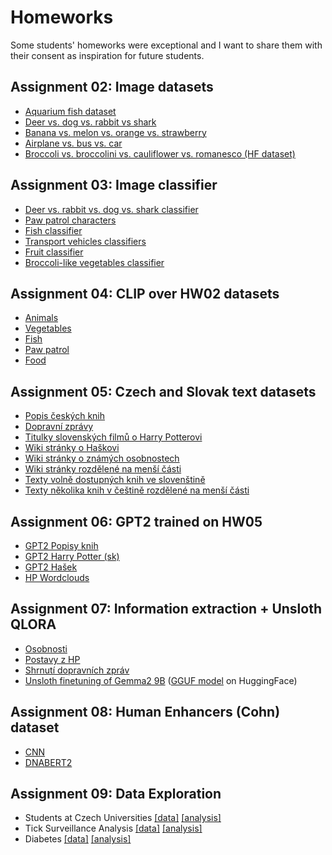 # Homeworks

Some students' homeworks were exceptional and I want to share them with their consent as inspiration for future students.

## Assignment 02: Image datasets

* [Aquarium fish dataset](https://drive.google.com/file/d/1U8lJYafTfD3It6_HTtVXVjNtEUf6fo2I/view?usp=sharing)
* [Deer vs. dog vs. rabbit vs shark](https://drive.google.com/drive/folders/1vDz3z2NusDL-UkuqftoGl-0M9BVQo4hW?usp=sharing)
* [Banana vs. melon vs. orange vs. strawberry](https://drive.google.com/drive/folders/1Gxn_VfVJEU5kWkoD1Br8QA5YHGYm2XhX)
* [Airplane vs. bus vs. car](https://drive.google.com/drive/folders/1QmLPuOFZP8QVfYEwA8vWXFPem8Zlxt2M?usp=sharing)
* [Broccoli vs. broccolini vs. cauliflower vs. romanesco (HF dataset)](https://huggingface.co/datasets/vojtam/vegetables)

## Assignment 03: Image classifier

* [Deer vs. rabbit vs. dog vs. shark classifier](https://huggingface.co/spaces/licmajster/Animal_Recognition_app)
* [Paw patrol characters](https://huggingface.co/spaces/janhaluza/ImageClassifier)
* [Fish classifier](https://huggingface.co/spaces/TomasHalmazna/FishClassification)
* [Transport vehicles classifiers](https://huggingface.co/spaces/xguman/image_classifier_hw3)
* [Fruit classifier](https://huggingface.co/spaces/Diplomkaazvposlednimsemestru/HW3)
* [Broccoli-like vegetables classifier](https://huggingface.co/spaces/xrusnack/vegetable_vision)

##  Assignment 04: CLIP over HW02 datasets
* [Animals](https://huggingface.co/spaces/licmajster/embeddings_app)
* [Vegetables](https://huggingface.co/spaces/vojtam/VegetableVisionClipper)
* [Fish](https://huggingface.co/spaces/TomasHalmazna/Embeddings)
* [Paw patrol](https://huggingface.co/spaces/janhaluza/ClipEmbedding)
* [Food](https://huggingface.co/spaces/xguman/hw04)

## Assignment 05: Czech and Slovak text datasets
* [Popis českých knih](https://huggingface.co/datasets/vojtam/czech_books_descriptions)
* [Dopravní zprávy](https://huggingface.co/datasets/TomasHalmazna/czech_traffic_urls)
* [Titulky slovenských filmů o Harry Potterovi](https://huggingface.co/datasets/miriamsventova/harrypotter_svk_subtitles)
* [Wiki stránky o Haškovi](https://huggingface.co/datasets/chromanna/hasek_dataset)
* [Wiki stránky o známých osobnostech](https://huggingface.co/datasets/kotlarska2/osobnosti)
* [Wiki stránky rozdělené na menší části](https://huggingface.co/datasets/licmajster/CZ_articles_wiki)
* [Texty volně dostupných knih ve slovenštině](https://huggingface.co/datasets/xguman/hw5_text_dataset)
* [Texty několika knih v češtině rozdělené na menší části](https://huggingface.co/datasets/Diplomkaazvposlednimsemestru/MUNIAI)

## Assignment 06: GPT2 trained on HW05 
* [GPT2 Popisy knih](https://huggingface.co/xrusnack/gpt2_cs_book_descriptions)
* [GPT2 Harry Potter (sk)](https://huggingface.co/miriamsventova/hp_model)
* [GPT2 Hašek](https://huggingface.co/michizavrel14/my_small_gpt2_hasek_dataset)
* [HP Wordclouds](https://github.com/miriamsventova/HW06/blob/main/text_analysis_HW06.ipynb)

## Assignment 07: Information extraction + Unsloth QLORA
* [Osobnosti](https://huggingface.co/datasets/kotlarska2/osobnosti_sample100)
* [Postavy z HP](https://huggingface.co/datasets/miriamsventova/harrypotter-extracted-info)
* [Shrnutí dopravních zpráv](https://huggingface.co/datasets/TomasHalmazna/CzechTrafficSummary)
* [Unsloth finetuning of Gemma2 9B](https://colab.research.google.com/drive/1Q45pdlhWy_7Ug5jSsSXJDABauSpr5102?usp=sharing) ([GGUF model](https://huggingface.co/simecek/poznej_povolani) on HuggingFace)

## Assignment 08: Human Enhancers (Cohn) dataset

* [CNN](https://github.com/dominojirotka/M7DataSP/blob/05a50735ba2350c23309e46d22bfceaf31534722/HW_08.ipynb)
* [DNABERT2](https://github.com/xrusnack/M7DataSP/blob/main/seminar08/dnabert_human_enhancers_cohn_optimization.ipynb)

## Assignment 09: Data Exploration

* Students at Czech Universities [[data]](https://www.kaggle.com/datasets/jetakow/graduation-from-czech-universities) [[analysis]](https://github.com/KajzarovaEva/HW_09)
*  Tick Surveillance Analysis [[data]](https://health.data.ny.gov/Health/Deer-Tick-Surveillance-Nymphs-May-to-Sept-excludin/kibp-u2ip/data) [[analysis]](https://github.com/xrusnack/M7DataSP/blob/main/seminar09/Tick_Surveillance_Analysis.ipynb)
* Diabetes [[data]](https://www.kaggle.com/code/abdulrahmanmohammed3/diabetes-prediction-system) [[analysis]](https://colab.research.google.com/drive/1YQBb88o9NKHaa9z3LYVnryIx59w930Ac?usp=sharing)
